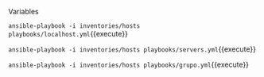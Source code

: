 Variables

`ansible-playbook -i inventories/hosts playbooks/localhost.yml`{{execute}}

`ansible-playbook -i inventories/hosts playbooks/servers.yml`{{execute}}

`ansible-playbook -i inventories/hosts playbooks/grupo.yml`{{execute}}
